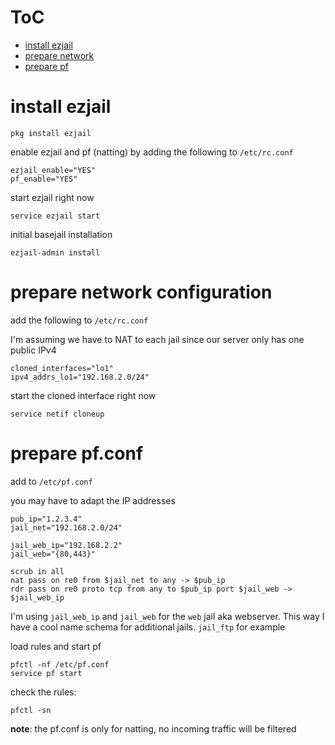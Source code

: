 # ToC
* [install ezjail](#install)
* [prepare network](#prepnet)
* [prepare pf](#preppf)

# install ezjail <a name="install"></a>

```
pkg install ezjail
```

enable ezjail and pf (natting) by adding the following to `/etc/rc.conf`

```
ezjail_enable="YES"
pf_enable="YES"
```

start ezjail right now

```
service ezjail start
```

initial basejail installation

```
ezjail-admin install
```

# prepare network configuration <a name='prepnet'></a>
add the following to `/etc/rc.conf`

I'm assuming we have to NAT to each jail since our server only has one public IPv4

```
cloned_interfaces="lo1"
ipv4_addrs_lo1="192.168.2.0/24"
```

start the cloned interface right now

```
service netif cloneup
```

# prepare pf.conf <a name='preppf'></a>

add to `/etc/pf.conf`

you may have to adapt the IP addresses

```
pub_ip="1.2.3.4"
jail_net="192.168.2.0/24"

jail_web_ip="192.168.2.2"
jail_web="{80,443}"
 
scrub in all
nat pass on re0 from $jail_net to any -> $pub_ip
rdr pass on re0 proto tcp from any to $pub_ip port $jail_web -> $jail_web_ip
```

I'm using `jail_web_ip` and `jail_web` for the `web` jail aka webserver. This way I have a cool name schema for additional jails. `jail_ftp` for example

load rules and start pf

```
pfctl -nf /etc/pf.conf
service pf start
```

check the rules:

```
pfctl -sn
```

**note**: the pf.conf is only for natting, no incoming traffic will be filtered
